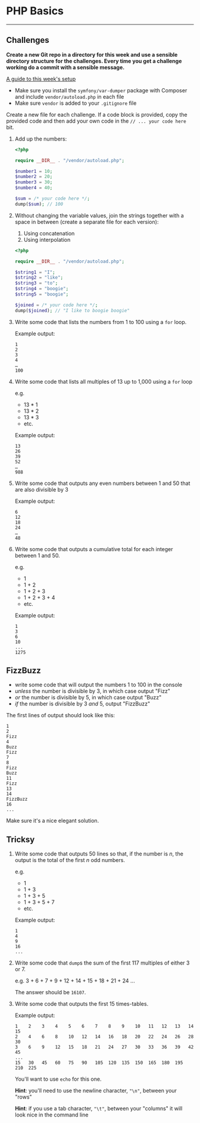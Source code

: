 # PHP Basics

---

## Challenges

**Create a new Git repo in a directory for this week and use a sensible directory structure for the challenges. Every time you get a challenge working do a commit with a sensible message.**

[A guide to this week's setup](https://github.com/develop-me/bootcamp--week-06--php/tree/master/challenges)

- Make sure you install the `symfony/var-dumper` package with Composer and include `vendor/autoload.php` in each file
- Make sure `vendor` is added to your `.gitignore` file

Create a new file for each challenge. If a code block is provided, copy the provided code and then add your own code in the `// ... your code here` bit.

1) Add up the numbers:

    ```php
    <?php

    require __DIR__ . "/vendor/autoload.php";

    $number1 = 10;
    $number2 = 20;
    $number3 = 30;
    $number4 = 40;

    $sum = /* your code here */;
    dump($sum); // 100
    ```

1) Without changing the variable values, join the strings together with a space in between (create a separate file for each version):

    1. Using concatenation
    2. Using interpolation

    ```php
    <?php

    require __DIR__ . "/vendor/autoload.php";

    $string1 = "I";
    $string2 = "like";
    $string3 = "to";
    $string4 = "boogie";
    $string5 = "boogie";

    $joined = /* your code here */;
    dump($joined); // "I like to boogie boogie"
    ```

1) Write some code that lists the numbers from 1 to 100 using a `for` loop.

    Example output:

    ```
    1
    2
    3
    4
    …
    100
    ```

1) Write some code that lists all multiples of 13 up to 1,000 using a `for` loop

    e.g.

    - 13 * 1
    - 13 * 2
    - 13 * 3
    - etc.

    Example output:

    ```
    13
    26
    39
    52
    …
    988
    ```

1) Write some code that outputs any even numbers between 1 and 50 that are also divisible by 3

    Example output:

    ```
    6
    12
    18
    24
    …
    48
    ```


1) Write some code that outputs a cumulative total for each integer between 1 and 50.

    e.g.

    - 1
    - 1 + 2
    - 1 + 2 + 3
    - 1 + 2 + 3 + 4
    - etc.

    Example output:

    ```
    1
    3
    6
    10
    ...
    1275
    ```

## FizzBuzz

- write some code that will output the numbers 1 to 100 in the console
- *unless* the number is divisible by 3, in which case output "Fizz"
- *or* the number is divisible by 5, in which case output "Buzz"
- *if* the number is divisible by 3 *and* 5, output "FizzBuzz"

The first lines of output should look like this:

```
1
2
Fizz
4
Buzz
Fizz
7
8
Fizz
Buzz
11
Fizz
13
14
FizzBuzz
16
...
```

Make sure it's a nice elegant solution.


## Tricksy

1) Write some code that outputs 50 lines so that, if the number is *n*, the output is the total of the first *n* odd numbers.

    e.g.

    - 1
    - 1 + 3
    - 1 + 3 + 5
    - 1 + 3 + 5 + 7
    - etc.

    Example output:

    ```
    1
    4
    9
    16
    ...
    ```


1) Write some code that `dump`s the sum of the first 117 multiples of either 3 or 7.

    e.g. 3 + 6 + 7 + 9 + 12 + 14 + 15 + 18 + 21 + 24 ...

    The answer should be `16107`.


1) Write some code that outputs the first 15 times-tables.

    Example output:

    ```
    1    2    3    4    5    6    7    8    9    10   11   12   13   14   15
    2    4    6    8    10   12   14   16   18   20   22   24   26   28   30
    3    6    9    12   15   18   21   24   27   30   33   36   39   42   45
    ...
    15   30   45   60   75   90   105  120  135  150  165  180  195  210  225
    ```

    You'll want to use `echo` for this one.

    **Hint**: you'll need to use the newline character, `"\n"`, between your "rows"

    **Hint**: if you use a tab character, `"\t"`, between your "columns" it will look nice in the command line

